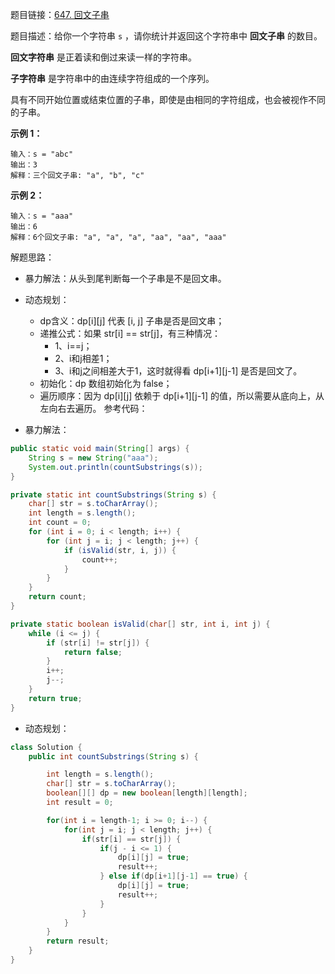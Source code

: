 题目链接：[647. 回文子串](https://leetcode.cn/problems/palindromic-substrings/description/)

题目描述：给你一个字符串 `s` ，请你统计并返回这个字符串中 **回文子串** 的数目。

**回文字符串** 是正着读和倒过来读一样的字符串。

**子字符串** 是字符串中的由连续字符组成的一个序列。

具有不同开始位置或结束位置的子串，即使是由相同的字符组成，也会被视作不同的子串。

**示例 1：**

```plain
输入：s = "abc"
输出：3
解释：三个回文子串: "a", "b", "c"
```
**示例 2：**
```plain
输入：s = "aaa"
输出：6
解释：6个回文子串: "a", "a", "a", "aa", "aa", "aaa"
```

解题思路：

* 暴力解法：从头到尾判断每一个子串是不是回文串。
* 动态规划：
    * dp含义：dp[i][j] 代表 [i, j] 子串是否是回文串；
    * 递推公式：如果 str[i] == str[j]，有三种情况：
        * 1、i==j；
        * 2、i和j相差1；
        * 3、i和j之间相差大于1，这时就得看 dp[i+1][j-1] 是否是回文了。
    * 初始化：dp 数组初始化为 false；
    * 遍历顺序：因为 dp[i][j] 依赖于 dp[i+1][j-1] 的值，所以需要从底向上，从左向右去遍历。
参考代码：

* 暴力解法：
```java
public static void main(String[] args) {
    String s = new String("aaa");
    System.out.println(countSubstrings(s));
}

private static int countSubstrings(String s) {
    char[] str = s.toCharArray();
    int length = s.length();
    int count = 0;
    for (int i = 0; i < length; i++) {
        for (int j = i; j < length; j++) {
            if (isValid(str, i, j)) {
                count++;
            }
        }
    }
    return count;
}

private static boolean isValid(char[] str, int i, int j) {
    while (i <= j) {
        if (str[i] != str[j]) {
            return false;
        }
        i++;
        j--;
    }
    return true;
}
```

* 动态规划：
```java
class Solution {
    public int countSubstrings(String s) {

        int length = s.length();
        char[] str = s.toCharArray();
        boolean[][] dp = new boolean[length][length];
        int result = 0;

        for(int i = length-1; i >= 0; i--) {
            for(int j = i; j < length; j++) {
                if(str[i] == str[j]) {
                    if(j - i <= 1) {
                        dp[i][j] = true;
                        result++;
                    } else if(dp[i+1][j-1] == true) {
                        dp[i][j] = true;
                        result++;
                    }
                }
            }
        }
        return result;
    }
}
```

